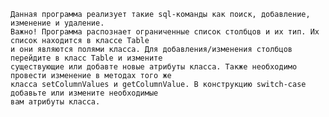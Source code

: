 	Данная программа реализует такие sql-команды как поиск, добавление, изменение и удаление.
	Важно! Программа распознает ограниченные список столбцов и их тип. Их список находится в классе Table 
	и они являются полями класса. Для добавления/изменения столбцов перейдите в класс Table и измените 
	существующие или добавте новые атрибуты класса. Также необходимо провести изменение в методах того же 
	класса setColumnValues и getColumnValue. В конструкцию switch-case добавьте или измените необходимые 
	вам атрибуты класса.
